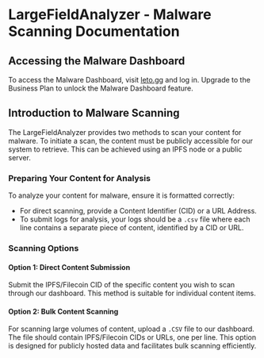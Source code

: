 # LargeFieldAnalyzer - Malware Scanning Documentation

## Accessing the Malware Dashboard

To access the Malware Dashboard, visit [leto.gg](https://leto.gg) and log in. Upgrade to the Business Plan to unlock the Malware Dashboard feature.

## Introduction to Malware Scanning

The LargeFieldAnalyzer provides two methods to scan your content for malware. To initiate a scan, the content must be publicly accessible for our system to retrieve. This can be achieved using an IPFS node or a public server.

### Preparing Your Content for Analysis

To analyze your content for malware, ensure it is formatted correctly:

- For direct scanning, provide a Content Identifier (CID) or a URL Address.
- To submit logs for analysis, your logs should be a `.csv` file where each line contains a separate piece of content, identified by a CID or URL.

### Scanning Options

#### Option 1: Direct Content Submission

Submit the IPFS/Filecoin CID of the specific content you wish to scan through our dashboard. This method is suitable for individual content items.

#### Option 2: Bulk Content Scanning

For scanning large volumes of content, upload a `.CSV` file to our dashboard. The file should contain IPFS/Filecoin CIDs or URLs, one per line. This option is designed for publicly hosted data and facilitates bulk scanning efficiently.
